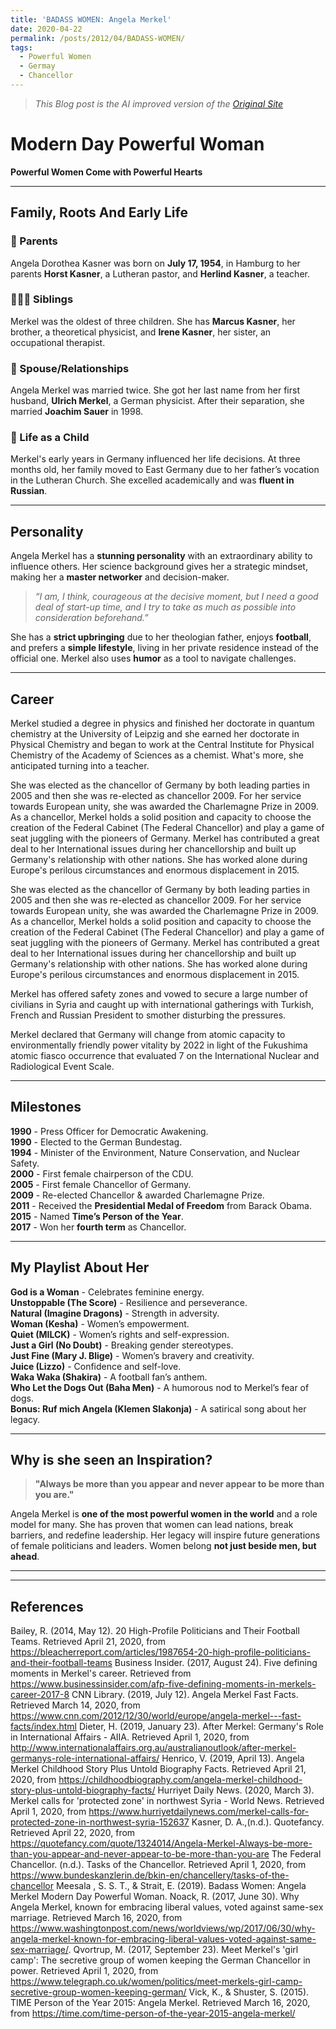 ```yaml
---
title: 'BADASS WOMEN: Angela Merkel'
date: 2020-04-22
permalink: /posts/2012/04/BADASS-WOMEN/
tags:
  - Powerful Women
  - Germay
  - Chancellor
---
```


> *This Blog post is the AI improved version of the [Original Site](https://sites.google.com/asu.edu/badasswomenangelamerkel/home)*

# Modern Day Powerful Woman
**Powerful Women Come with Powerful Hearts**

---

## Family, Roots And Early Life

### 🏡 Parents
Angela Dorothea Kasner was born on **July 17, 1954**, in Hamburg to her parents **Horst Kasner**, a Lutheran pastor, and **Herlind Kasner**, a teacher. 

### 👨‍👧‍👦 Siblings 
Merkel was the oldest of three children. She has **Marcus Kasner**, her brother, a theoretical physicist, and **Irene Kasner**, her sister, an occupational therapist.

### 💍 Spouse/Relationships
Angela Merkel was married twice. She got her last name from her first husband, **Ulrich Merkel**, a German physicist. After their separation, she married **Joachim Sauer** in 1998.

### 🏡 Life as a Child
Merkel's early years in Germany influenced her life decisions. At three months old, her family moved to East Germany due to her father’s vocation in the Lutheran Church. She excelled academically and was **fluent in Russian**.


---

## Personality 

Angela Merkel has a **stunning personality** with an extraordinary ability to influence others. Her science background gives her a strategic mindset, making her a **master networker** and decision-maker. 

> *“I am, I think, courageous at the decisive moment, but I need a good deal of start-up time, and I try to take as much as possible into consideration beforehand.”*  

She has a **strict upbringing** due to her theologian father, enjoys **football**, and prefers a **simple lifestyle**, living in her private residence instead of the official one. Merkel also uses **humor** as a tool to navigate challenges.

---

## Career

Merkel studied a degree in physics and finished her doctorate in quantum chemistry at the University of Leipzig and she earned her doctorate in Physical Chemistry and began to work at the Central Institute for Physical Chemistry of the Academy of Sciences as a chemist. What's more, she anticipated turning into a teacher. 

She was elected as the chancellor of Germany by both leading parties in 2005 and then she was re-elected as chancellor 2009. For her service towards European unity, she was awarded the Charlemagne Prize in 2009.
As a chancellor, Merkel holds a solid position and capacity to choose the creation of the Federal Cabinet (The Federal Chancellor) and play a game of seat juggling with the pioneers of Germany. Merkel has contributed a great deal to her International issues during her chancellorship and built up Germany's relationship with other nations. She has worked alone during Europe's perilous circumstances and enormous displacement in 2015.

She was elected as the chancellor of Germany by both leading parties in 2005 and then she was re-elected as chancellor 2009. For her service towards European unity, she was awarded the Charlemagne Prize in 2009.
As a chancellor, Merkel holds a solid position and capacity to choose the creation of the Federal Cabinet (The Federal Chancellor) and play a game of seat juggling with the pioneers of Germany. Merkel has contributed a great deal to her International issues during her chancellorship and built up Germany's relationship with other nations. She has worked alone during Europe's perilous circumstances and enormous displacement in 2015.

Merkel has offered safety zones and vowed to secure a large number of civilians in Syria and caught up with international gatherings with Turkish, French and Russian President to smother disturbing the pressures.

Merkel declared that Germany will change from atomic capacity to environmentally friendly power vitality by 2022 in light of the Fukushima atomic fiasco occurrence that evaluated 7 on the International Nuclear and Radiological Event Scale. 

---

## Milestones 

**1990** - Press Officer for Democratic Awakening.  
**1990** - Elected to the German Bundestag.  
**1994** - Minister of the Environment, Nature Conservation, and Nuclear Safety.  
**2000** - First female chairperson of the CDU.  
**2005** - First female Chancellor of Germany.  
**2009** - Re-elected Chancellor & awarded Charlemagne Prize.  
**2011** - Received the **Presidential Medal of Freedom** from Barack Obama.  
**2015** - Named **Time’s Person of the Year**.  
**2017** - Won her **fourth term** as Chancellor.  

---

## My Playlist About Her

**God is a Woman** - Celebrates feminine energy.  
**Unstoppable (The Score)** - Resilience and perseverance.  
**Natural (Imagine Dragons)** - Strength in adversity.  
**Woman (Kesha)** - Women’s empowerment.  
**Quiet (MILCK)** - Women’s rights and self-expression.  
**Just a Girl (No Doubt)** - Breaking gender stereotypes.  
**Just Fine (Mary J. Blige)** - Women’s bravery and creativity.  
**Juice (Lizzo)** - Confidence and self-love.  
**Waka Waka (Shakira)** - A football fan’s anthem.  
**Who Let the Dogs Out (Baha Men)** - A humorous nod to Merkel’s fear of dogs.  
**Bonus: Ruf mich Angela (Klemen Slakonja)** - A satirical song about her legacy. 

---
## Why is she seen an Inspiration?

> **"Always be more than you appear and never appear to be more than you are."**

Angela Merkel is **one of the most powerful women in the world** and a role model for many. She has proven that women can lead nations, break barriers, and redefine leadership. Her legacy will inspire future generations of female politicians and leaders. Women belong **not just beside men, but ahead**. 


---
---
## References

Bailey, R. (2014, May 12). 20 High-Profile Politicians and Their Football Teams. Retrieved April 21, 2020, from https://bleacherreport.com/articles/1987654-20-high-profile-politicians-and-their-football-teams
Business Insider. (2017, August 24). Five defining moments in Merkel's career. Retrieved from https://www.businessinsider.com/afp-five-defining-moments-in-merkels-career-2017-8 
CNN Library. (2019, July 12). Angela Merkel Fast Facts. Retrieved March 14, 2020, from https://www.cnn.com/2012/12/30/world/europe/angela-merkel---fast-facts/index.html 
Dieter, H. (2019, January 23). After Merkel: Germany's Role in International Affairs - AIIA. Retrieved April 1, 2020, from http://www.internationalaffairs.org.au/australianoutlook/after-merkel-germanys-role-international-affairs/ 
Henrico, V. (2019, April 13). Angela Merkel Childhood Story Plus Untold Biography Facts. Retrieved April 21, 2020, from https://childhoodbiography.com/angela-merkel-childhood-story-plus-untold-biography-facts/ 
Hurriyet Daily News. (2020, March 3). Merkel calls for 'protected zone' in northwest Syria - World News. Retrieved April 1, 2020, from https://www.hurriyetdailynews.com/merkel-calls-for-protected-zone-in-northwest-syria-152637 
Kasner, D. A.,(n.d.). Quotefancy. Retrieved April 22, 2020, from https://quotefancy.com/quote/1324014/Angela-Merkel-Always-be-more-than-you-appear-and-never-appear-to-be-more-than-you-are 
The Federal Chancellor. (n.d.). Tasks of the Chancellor. Retrieved April 1, 2020, from https://www.bundeskanzlerin.de/bkin-en/chancellery/tasks-of-the-chancellor 
Meesala , S. S. T., & Strait, E. (2019). Badass Women: Angela Merkel Modern Day Powerful Woman. 
Noack, R. (2017, June 30). Why Angela Merkel, known for embracing liberal values, voted against same-sex marriage. Retrieved March 16, 2020, from https://www.washingtonpost.com/news/worldviews/wp/2017/06/30/why-angela-merkel-known-for-embracing-liberal-values-voted-against-same-sex-marriage/. 
Qvortrup, M. (2017, September 23). Meet Merkel's 'girl camp': The secretive group of women keeping the German Chancellor in power. Retrieved April 1, 2020, from https://www.telegraph.co.uk/women/politics/meet-merkels-girl-camp-secretive-group-women-keeping-german/ 
Vick, K., & Shuster, S. (2015). TIME Person of the Year 2015: Angela Merkel. Retrieved March 16, 2020, from https://time.com/time-person-of-the-year-2015-angela-merkel/ 
